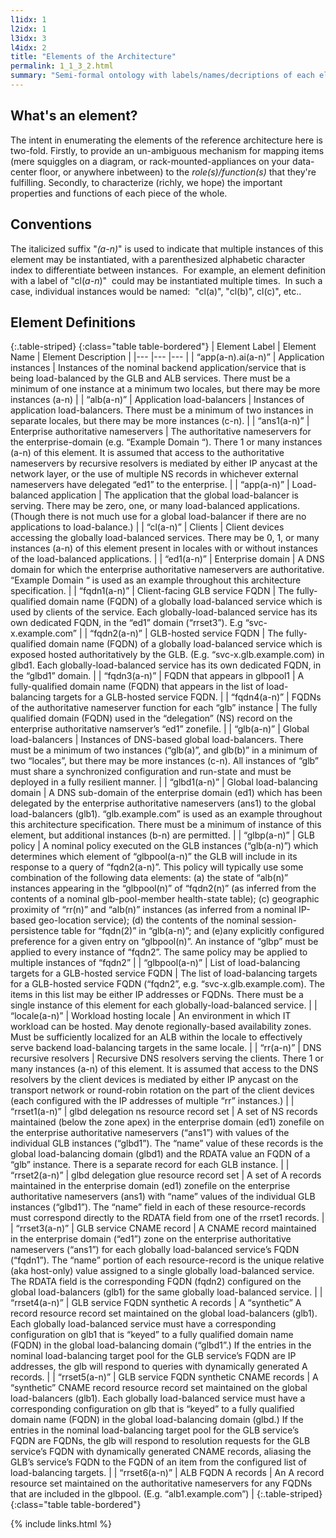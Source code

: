 ```yaml
---
l1idx: 1
l2idx: 1
l3idx: 3
l4idx: 2
title: "Elements of the Architecture"
permalink: 1_1_3_2.html
summary: "Semi-formal ontology with labels/names/decriptions of each element of the architecture."
---
```


## What's an element?

The intent in enumerating the elements of the reference architecture here is two-fold.  Firstly, to provide an un-ambiguous mechanism for mapping items (mere squiggles on a diagram, or rack-mounted-appliances on your data-center floor, or anywhere inbetween) to the *role(s)/function(s)* that they're fulfilling.  Secondly, to characterize (richly, we hope) the important properties and functions of each piece of the whole.

## Conventions

The italicized suffix "<em>(a-n)</em>" is used to indicate that multiple instances of this element may be instantiated, with a parenthesized alphabetic character index to differentiate between instances.  For example, an element definition with a label of "cl(<em>a-n</em>)"  could may be instantiated multiple times.  In such a case, individual instances would be named:  "cl(a)", "cl(b)", cl(c)", etc..

## Element Definitions

{:.table-striped}
{:class="table table-bordered"}
| Element Label 	| Element Name 	| Element Description 	|
|---	|---	|---	|
| “app(a-n).ai(a-n)” 	| Application instances 	| Instances of the nominal backend application/service that is being load-balanced by the GLB and ALB services.  There must be a minimum of one instance at a minimum two locales, but there may be more instances (a-n) 	|
| “alb(a-n)” 	| Application load-balancers 	| Instances of application load-balancers.  There must be a minimum of two instances in separate locales, but there may be more instances (c-n). 	|
| “ans1(a-n)” 	| Enterprise authoritative nameservers 	| The authoritative nameservers for the enterprise-domain (e.g. “Example Domain “).  There 1 or many instances (a-n) of this element.   It is assumed that access to the authoritative nameservers by recursive resolvers is mediated by either IP anycast at the network layer, or the use of multiple NS records in whichever external nameservers have delegated “ed1” to the enterprise. 	|
| “app(a-n)” 	| Load-balanced application 	| The application that the global load-balancer is serving.  There may be zero, one, or many load-balanced applications.  (Though there is not much use for a global load-balancer if there are no applications to load-balance.) 	|
| “cl(a-n)” 	| Clients 	| Client devices accessing the globally load-balanced services. There may be 0, 1, or many instances (a-n) of this element present in locales with or without instances of the load-balanced applications. 	|
| “ed1(a-n)” 	| Enterprise domain 	| A DNS domain for which the enterprise authoritative nameservers are authoritative.  “Example Domain “ is used as an example throughout this architecture specification. 	|
| “fqdn1(a-n)” 	| Client-facing GLB service FQDN 	| The fully-qualified domain name (FQDN) of a globally load-balanced service which is used by clients of the service.  Each globally-load-balanced service has its own dedicated FQDN, in the “ed1” domain (“rrset3”). E.g “svc-x.example.com” 	|
| “fqdn2(a-n)” 	| GLB-hosted service FQDN 	| The fully-qualified domain name (FQDN) of a globally load-balanced service which is exposed hosted authoritatively by the GLB. (E.g. “svc-x.glb.example.com) in glbd1.  Each globally-load-balanced service has its own dedicated FQDN, in the “glbd1” domain. 	|
| “fqdn3(a-n)” 	| FQDN that appears in glbpool1 	| A fully-qualified domain name (FQDN) that appears in the list of load-balancing targets for a GLB-hosted service FQDN. 	|
| “fqdn4(a-n)” 	| FQDNs of the authoritative nameserver function for each “glb” instance 	| The fully qualified domain (FQDN) used in the “delegation” (NS) record on the enterprise authoritative namserver’s “ed1” zonefile. 	|
| “glb(a-n)” 	| Global load-balancers 	| Instances of DNS-based global load-balancers.  There must be a minimum of two instances (“glb(a)”, and glb(b)” in a minimum of two “locales”, but there may be more instances (c-n).  All instances of “glb” must share a synchronized configuration and run-state and must be deployed in a fully resilient manner. 	|
| “glbd1(a-n)” 	| Global load-balancing domain 	| A DNS sub-domain of the enterprise domain (ed1) which has been delegated by the enterprise authoritative nameservers (ans1) to the global load-balancers (glb1).  “glb.example.com” is used as an example throughout this architecture specification.  There must be a minimum of instance of this element, but additional instances (b-n) are permitted. 	|
| “glbp(a-n)” 	| GLB policy 	| A nominal policy executed on the GLB instances (“glb(a-n)”) which determines which element of “glbpool(a-n)” the GLB will include in its response to a query of “fqdn2(a-n)”.  This policy will typically use some combination of the following data elements: (a) the state of “alb(n)” instances appearing in the “glbpool(n)” of “fqdn2(n)” (as inferred from the contents of a nominal glb-pool-member health-state table); (c) geographic proximity of “rr(n)” and “alb(n)” instances (as inferred from a nominal IP-based geo-location service); (d) the contents of the nominal session-persistence table for “fqdn(2)” in “glb(a-n)”; and (e)any explicitly configured preference for a given entry on “glbpool(n)”. An instance of “glbp” must be applied to every instance of “fqdn2”.  The same policy may be applied to multiple instances of “fqdn2” 	|
| “glbpool(a-n)” 	| List of load-balancing targets for a GLB-hosted service FQDN 	| The list of load-balancing targets for a GLB-hosted service FQDN (“fqdn2”, e.g. “svc-x.glb.example.com).  The items in this list may be either IP addresses or FQDNs.  There must be a single instance of this element for each globally-load-balanced service. 	|
| “locale(a-n)” 	| Workload hosting locale 	| An environment in which IT workload can be hosted.  May denote regionally-based availability zones.  Must be sufficiently localized for an ALB within the locale to effectively serve backend load-balancing targets in the same locale. 	|
| “rr(a-n)” 	| DNS recursive resolvers 	| Recursive DNS resolvers serving the clients.  There 1 or many instances (a-n) of this element.  It is assumed that access to the DNS resolvers by the client devices is mediated by either IP anycast on the transport network or round-robin rotation on the part of the client devices (each configured with the IP addresses of multiple “rr” instances.) 	|
| “rrset1(a-n)” 	| glbd delegation ns resource record set 	| A set of NS records maintained (below the zone apex) in the enterprise domain (ed1) zonefile on the enterprise authoritative nameservers (“ans1”) with values of the individual GLB instances (“glbd1”).   The “name” value of these records is the global load-balancing domain (glbd1) and the RDATA value an FQDN of a “glb” instance.  There is a separate record for each GLB instance. 	|
| “rrset2(a-n)” 	| glbd delegation glue resource record set 	| A set of A records maintained in the enterprise domain (ed1) zonefile on the enterprise authoritative nameservers (ans1) with “name” values of the individual GLB instances (“glbd1”).  The “name” field in each of these resource-records must correspond directly to the RDATA field from one of the rrset1 records. 	|
| “rrset3(a-n)” 	| GLB service CNAME record 	| A CNAME record maintained in the enterprise domain (“ed1”) zone on the enterprise authoritative nameservers (“ans1”) for each globally load-balanced service’s FQDN (“fqdn1”).  The “name” portion of each resource-record is the unique relative (aka host-only) value assigned to a single globally load-balanced service.   The RDATA field is the corresponding FQDN (fqdn2) configured on the global load-balancers (glb1) for the same globally load-balanced service. 	|
| “rrset4(a-n)” 	| GLB service FQDN synthetic A records 	| A “synthetic” A record resource record set maintained on the global load-balancers (glb1).  Each globally load-balanced service must have a corresponding configuration on glb1 that is “keyed” to a fully qualified domain name (FQDN) in the global load-balancing domain (“glbd1”.)  If the entries in the nominal load-balancing target pool for the GLB service’s FQDN are IP addresses, the glb will respond to queries with dynamically generated A records. 	|
| “rrset5(a-n)” 	| GLB service FQDN synthetic CNAME records 	| A “synthetic” CNAME record resource record set maintained on the global load-balancers (glb1).  Each globally load-balanced service must have a corresponding configuration on glb that is “keyed” to a fully qualified domain name (FQDN) in the global load-balancing domain (glbd.)  If the entries in the nominal load-balancing target pool for the GLB service’s FQDN are FQDNs, the glb will respond to resolution requests for the GLB service’s FQDN with dynamically generated CNAME records, aliasing the GLB’s service’s FQDN to the FQDN of an item from the configured list of load-balancing targets. 	|
| “rrset6(a-n)” 	| ALB FQDN A records 	| An A record resource set maintained on the authoritative nameservers for any FQDNs that are included in the glbpool.  (E.g. “alb1.example.com”) 	|
{:.table-striped}
{:class="table table-bordered"}

{% include links.html %}